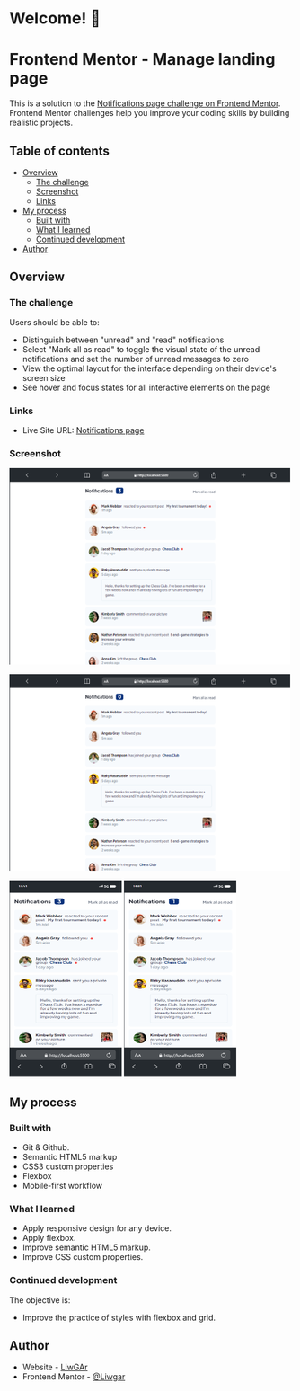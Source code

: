 # Welcome! 👋

# Frontend Mentor - Manage landing page

This is a solution to the [Notifications page challenge on Frontend Mentor](https://www.frontendmentor.io/challenges/notifications-page-DqK5QAmKbC). Frontend Mentor challenges help you improve your coding skills by building realistic projects. 

## Table of contents

- [Overview](#overview)
  - [The challenge](#the-challenge)
  - [Screenshot](#screenshot)
  - [Links](#links)
- [My process](#my-process)
  - [Built with](#built-with)
  - [What I learned](#what-i-learned)
  - [Continued development](#continued-development)
- [Author](#author)

## Overview

### The challenge

Users should be able to:

- Distinguish between "unread" and "read" notifications
- Select "Mark all as read" to toggle the visual state of the unread notifications and set  the number of unread messages to zero
- View the optimal layout for the interface depending on their device's screen size
- See hover and focus states for all interactive elements on the page

### Links

- Live Site URL: [Notifications page](https://liwgar.github.io/004_fm_notifications_page/)

### Screenshot

<p text-align="center">
  <img src="./screenShots/Macbook-Air.png" width="500" height="350">
</p>
<p text-align="center">
  <img src="./screenShots/Macbook-Air-1.png" width="500" height="350">
</p>
<p text-align="center">
  <img src="./screenShots/iPhone-13-PRO.png" width="200" height="350">
  <img src="./screenShots/iPhone-13-PRO- (1).png" width="200" height="350">
</p>

## My process

### Built with

- Git & Github.
- Semantic HTML5 markup
- CSS3 custom properties
- Flexbox
- Mobile-first workflow

### What I learned

- Apply responsive design for any device.
- Apply flexbox.
- Improve semantic HTML5 markup.
- Improve CSS custom properties.

### Continued development

The objective is:
- Improve the practice of styles with flexbox and grid.

## Author

- Website - [LiwGAr](https://liwgar-portfolio.vercel.app/)
- Frontend Mentor - [@Liwgar](https://www.frontendmentor.io/profile/LiwGar)
